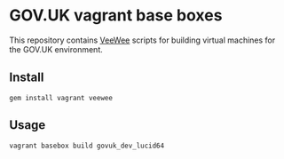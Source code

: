 # GOV.UK vagrant base boxes

This repository contains [VeeWee][vw] scripts for building virtual machines for the GOV.UK environment.

[vw]: https://github.com/jedi4ever/veewee/

## Install

    gem install vagrant veewee

## Usage

    vagrant basebox build govuk_dev_lucid64

